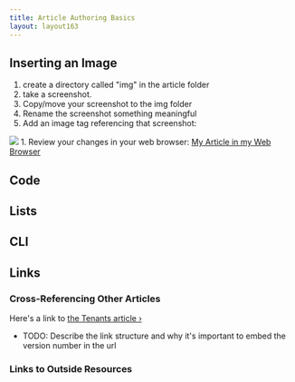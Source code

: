 ```yaml
---
title: Article Authoring Basics
layout: layout163
---
```


## Inserting an Image

1. create a directory called "img" in the article folder
1. take a screenshot.
1. Copy/move your screenshot to the img folder
1. Rename the screenshot something meaningful
1. Add an image tag referencing that screenshot:
  <img src="img/my-screenshot.png">
1. Review your changes in your web browser: <a href="/docs/16.3/meta/article-basics/">My Article in my Web Browser</a>

## Code

## Lists 

## CLI

## Links

### Cross-Referencing Other Articles

Here's a link to <a href="/docs/16.3/tenants/">the Tenants article &rsaquo;</a>

* TODO: Describe the link structure and why it's important to embed the version number in the url

### Links to Outside Resources


